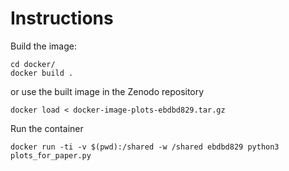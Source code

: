 # Instructions

Build the image:

    cd docker/
    docker build .

or use the built image in the Zenodo repository

    docker load < docker-image-plots-ebdbd829.tar.gz

Run the container

    docker run -ti -v $(pwd):/shared -w /shared ebdbd829 python3 plots_for_paper.py
